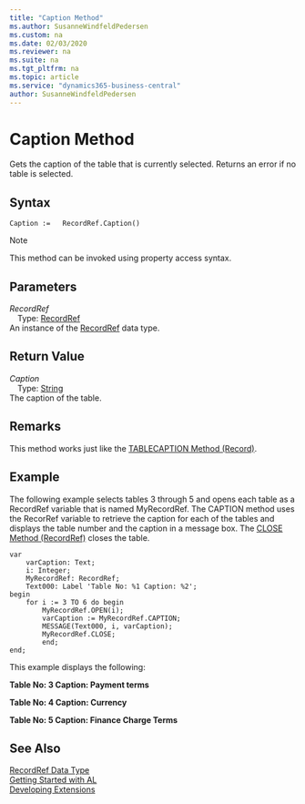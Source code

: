 ```yaml
---
title: "Caption Method"
ms.author: SusanneWindfeldPedersen
ms.custom: na
ms.date: 02/03/2020
ms.reviewer: na
ms.suite: na
ms.tgt_pltfrm: na
ms.topic: article
ms.service: "dynamics365-business-central"
author: SusanneWindfeldPedersen
---
```

[//]: # (START>DO_NOT_EDIT)
[//]: # (IMPORTANT:Do not edit any of the content between here and the END>DO_NOT_EDIT.)
[//]: # (Any modifications should be made in the .xml files in the ModernDev repo.)
# Caption Method
Gets the caption of the table that is currently selected. Returns an error if no table is selected.


## Syntax
```
Caption :=   RecordRef.Caption()
```
> [!NOTE]  
> This method can be invoked using property access syntax.  

## Parameters
*RecordRef*  
&emsp;Type: [RecordRef](recordref-data-type.md)  
An instance of the [RecordRef](recordref-data-type.md) data type.  

## Return Value
*Caption*  
&emsp;Type: [String](../string/string-data-type.md)  
The caption of the table.  


[//]: # (IMPORTANT: END>DO_NOT_EDIT)

## Remarks  
 This method works just like the [TABLECAPTION Method (Record)](../record/record-tablecaption-method.md).  
  
## Example  
 The following example selects tables 3 through 5 and opens each table as a RecordRef variable that is named MyRecordRef. The CAPTION method uses the RecorRef variable to retrieve the caption for each of the tables and displays the table number and the caption in a message box. The [CLOSE Method (RecordRef)](recordref-close-method.md) closes the table.
  
```
var
    varCaption: Text;
    i: Integer;
    MyRecordRef: RecordRef;
    Text000: Label 'Table No: %1 Caption: %2';
begin
    for i := 3 TO 6 do begin  
        MyRecordRef.OPEN(i);  
        varCaption := MyRecordRef.CAPTION;  
        MESSAGE(Text000, i, varCaption);  
        MyRecordRef.CLOSE;  
        end;  
end;
```  
  
 This example displays the following:  
  
 **Table No: 3   Caption: Payment terms**  
  
 **Table No: 4   Caption: Currency**  
  
 **Table No: 5   Caption: Finance Charge Terms**  

## See Also
[RecordRef Data Type](recordref-data-type.md)  
[Getting Started with AL](../../devenv-get-started.md)  
[Developing Extensions](../../devenv-dev-overview.md)